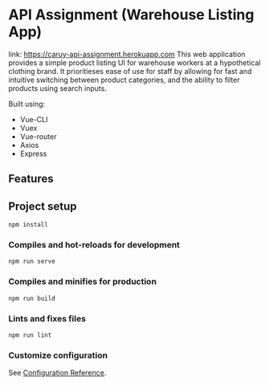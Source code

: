 # API Assignment (Warehouse Listing App)
link: https://caruy-api-assignment.herokuapp.com
This web application provides a simple product listing UI for warehouse workers at a hypothetical clothing brand.
It prioritieses ease of use for staff by allowing for fast and intuitive switching between product categories, 
and the ability to filter products using search inputs. 



Built using:
* Vue-CLI
* Vuex
* Vue-router
* Axios
* Express

## Features


## Project setup
```
npm install
```

### Compiles and hot-reloads for development
```
npm run serve
```

### Compiles and minifies for production
```
npm run build
```

### Lints and fixes files
```
npm run lint
```

### Customize configuration
See [Configuration Reference](https://cli.vuejs.org/config/).
